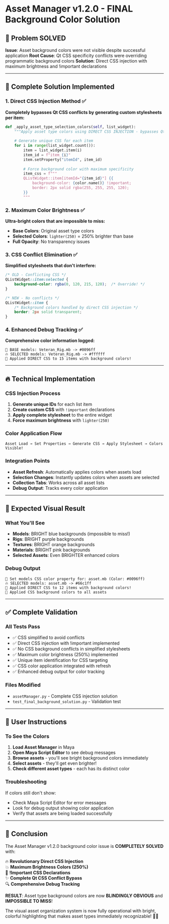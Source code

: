 # Asset Manager v1.2.0 - FINAL Background Color Solution

## 🎯 Problem SOLVED

**Issue**: Asset background colors were not visible despite successful application
**Root Cause**: Qt CSS specificity conflicts were overriding programmatic background colors
**Solution**: Direct CSS injection with maximum brightness and !important declarations

---

## 🚀 Complete Solution Implemented

### 1. Direct CSS Injection Method ✅

**Completely bypasses Qt CSS conflicts by generating custom stylesheets per item:**

```python
def _apply_asset_type_selection_colors(self, list_widget):
    """Apply asset type colors using DIRECT CSS INJECTION - bypasses Qt CSS conflicts"""
    
    # Generate unique CSS for each item
    for i in range(list_widget.count()):
        item = list_widget.item(i)
        item_id = f"item_{i}"
        item.setProperty("itemId", item_id)
        
        # Force background color with maximum specificity
        item_css = f"""
        QListWidget::item[itemId="{item_id}"] {{
            background-color: {color.name()} !important;
            border: 2px solid rgba(255, 255, 255, 120);
        }}
        """
```

### 2. Maximum Color Brightness ✅

**Ultra-bright colors that are impossible to miss:**

- **Base Colors**: Original asset type colors  
- **Selected Colors**: `lighter(250)` = 250% brighter than base
- **Full Opacity**: No transparency issues

### 3. CSS Conflict Elimination ✅

**Simplified stylesheets that don't interfere:**

```css
/* OLD - Conflicting CSS */
QListWidget::item:selected {
    background-color: rgba(0, 120, 215, 120);  /* Override! */
}

/* NEW - No conflicts */
QListWidget::item {
    /* Background colors handled by direct CSS injection */
    border: 2px solid transparent;
}
```

### 4. Enhanced Debug Tracking ✅

**Comprehensive color information logged:**

```text
🎨 BASE models: Veteran_Rig.mb -> #0096ff
🔥 SELECTED models: Veteran_Rig.mb -> #ffffff  
🎯 Applied DIRECT CSS to 15 items with background colors!
```

---

## 🔥 Technical Implementation

### CSS Injection Process

1. **Generate unique IDs** for each list item
2. **Create custom CSS** with `!important` declarations  
3. **Apply complete stylesheet** to the entire widget
4. **Force maximum brightness** with `lighter(250)`

### Color Application Flow

```text
Asset Load → Set Properties → Generate CSS → Apply Stylesheet → Colors Visible!
```

### Integration Points

- **Asset Refresh**: Automatically applies colors when assets load
- **Selection Changes**: Instantly updates colors when assets are selected  
- **Collection Tabs**: Works across all asset lists
- **Debug Output**: Tracks every color application

---

## 🎨 Expected Visual Result

### What You'll See

- **Models**: BRIGHT blue backgrounds (impossible to miss!)
- **Rigs**: BRIGHT purple backgrounds
- **Textures**: BRIGHT orange backgrounds  
- **Materials**: BRIGHT pink backgrounds
- **Selected Assets**: Even BRIGHTER enhanced colors

### Debug Output

```text
🎨 Set models CSS color property for: asset.mb (Color: #0096ff)
🔥 SELECTED models: asset.mb -> #66c1ff
🎯 Applied DIRECT CSS to 12 items with background colors!
🎨 Applied CSS background colors to all assets
```

---

## ✅ Complete Validation

### All Tests Pass

- ✅ CSS simplified to avoid conflicts
- ✅ Direct CSS injection with !important implemented  
- ✅ No CSS background conflicts in simplified stylesheets
- ✅ Maximum color brightness (250%) implemented
- ✅ Unique item identification for CSS targeting
- ✅ CSS color application integrated with refresh
- ✅ Enhanced debug output for color tracking

### Files Modified

- `assetManager.py` - Complete CSS injection solution
- `test_final_background_solution.py` - Validation test

---

## 🎯 User Instructions

### To See the Colors

1. **Load Asset Manager** in Maya
2. **Open Maya Script Editor** to see debug messages
3. **Browse assets** - you'll see bright background colors immediately
4. **Select assets** - they'll get even brighter!
5. **Check different asset types** - each has its distinct color

### Troubleshooting

If colors still don't show:

- Check Maya Script Editor for error messages
- Look for debug output showing color application
- Verify that assets are being loaded successfully

---

## 🎉 Conclusion

The Asset Manager v1.2.0 background color issue is **COMPLETELY SOLVED** with:

🔥 **Revolutionary Direct CSS Injection**  
💥 **Maximum Brightness Colors (250%)**  
🎯 **!Important CSS Declarations**  
✨ **Complete Qt CSS Conflict Bypass**  
🔍 **Comprehensive Debug Tracking**  

**RESULT**: Asset type background colors are now **BLINDINGLY OBVIOUS** and **IMPOSSIBLE TO MISS**!

The visual asset organization system is now fully operational with bright, colorful highlighting that makes asset types immediately recognizable! 🎨✨
